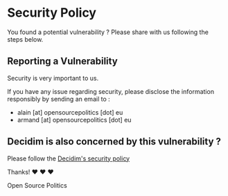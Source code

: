   # Security Policy

You found a potential vulnerability ? Please share with us following the steps below. 

## Reporting a Vulnerability

Security is very important to us.

If you have any issue regarding security, please disclose the information
responsibly by sending an email to : 

* alain [at] opensourcepolitics [dot] eu
* armand [at] opensourcepolitics [dot] eu

## Decidim is also concerned by this vulnerability ? 

Please follow the [Decidim's security policy](https://github.com/decidim/decidim/blob/develop/SECURITY.adoc)

Thanks! :heart: :heart: :heart:

Open Source Politics


